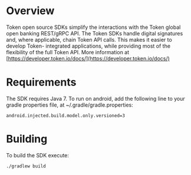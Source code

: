 Overview
========
Token open source SDKs simplify the interactions with the Token global open banking REST/gRPC API. 
The Token SDKs handle digital signatures and, where applicable, chain Token API calls. This makes 
it easier to develop Token- integrated applications, while providing most of the flexibility of 
the full Token API.
More information at [https://developer.token.io/docs/](https://developer.token.io/docs/)

Requirements
============
The SDK requires Java 7. To run on android, add the following line to your gradle properties file,
at ~/.gradle/gradle.properties:

```
android.injected.build.model.only.versioned=3
```

Building
========
To build the SDK execute:

```
./gradlew build
```

